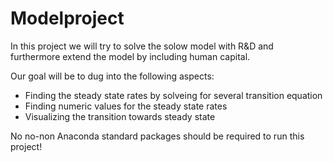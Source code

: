 # Modelproject

In this project we will try to solve the solow model with R&D and furthermore extend the model by including human capital.

Our goal will be to dug into the following aspects:

* Finding the steady state rates by solveing for several transition equation
* Finding numeric values for the steady state rates
* Visualizing the transition towards steady state

No no-non Anaconda standard packages should be required to run this project!
